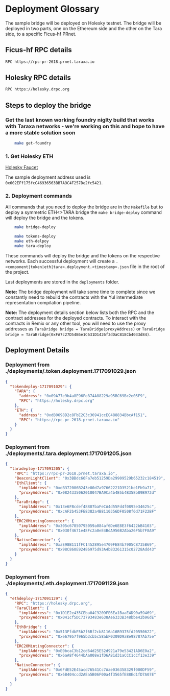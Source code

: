 # Deployment Glossary

The sample bridge will be deployed on Holesky testnet. The bridge will be deployed in two parts, one on the Ethereum side and the other on the Tara side, to a specific Ficus-hf PRnet.

## Ficus-hf RPC details

```bash
RPC https://rpc-pr-2618.prnet.taraxa.io
```

## Holesky RPC details

```bash
RPC https://holesky.drpc.org
```

## Steps to deploy the bridge

### Get the last known working foundry niglty build that works with Taraxa networks - we're working on this and hope to have a more stable solution soon

```bash
    make get-foundry
```

### 1. Get Holesky ETH

[Holesky Faucet](https://stakely.io/en/faucet/ethereum-holesky-testnet-eth)

The sample deployment address used is `0x602EFf175fcC46936563BB7A9C4F257De2fc5421`.

### 2. Deployment commands

All commands that you need to deploy the bridge are in the `Makefile` but to deploy a symmetric ETH<>TARA bridge the `make bridge-deploy` command will deploy the bridge and the tokens.

```bash
    make bridge-deploy
```

```bash
    make tokens-deploy
    make eth-delpoy
    make tara-deploy
```

These commands will deploy the bridge and the tokens on the respective networks. Each successful deployment will create a `.<component|token|eth|tara>.deployment.<timestamp>.json` file in the root of the project.

Last deployments are stored in the `deployments` folder.

**Note:** The bridge deployment will take some time to complete since we constantly need to rebuild the contracts with the Yul intermediate representation compilation pipeline.

**Note:** The deployment details section below lists both the RPC and the contract addresses for the deployed contracts. To interact with the contracts in Remix or any other tool, you will need to use the proxy addresses as `TaraBridge bridge = TaraBridge(proxyAddress)` or `TaraBridge bridge = TaraBridge(0xFA7c27D54B6e1C631D1426f3dDaC818Cb4033d84)`.

## Deployment Details

### Deployment from ./deployments/.token.deployment.1717091029.json
```json
{
  "tokendeploy-1717091029": {
    "TARA": {
      "address": "0x09A77e9b4a8E96Fe874A88229a95BC69Bc2e05F9",
      "RPC": "https://holesky.drpc.org"
    },
    "ETH": {
      "address": "0xdB0698D2c8FbE2C3c36941ccEC488834BbcAf151",
      "RPC": "https://rpc-pr-2618.prnet.taraxa.io"
    }
  }
}
```

### Deployment from ./deployments/.tara.deployment.1717091205.json
```json
{
  "taradeploy-1717091205": {
    "RPC": "https://rpc-pr-2618.prnet.taraxa.io",
    "BeaconLightClient": "0x3BBdc66Fa7eb51259Da29909529b65232c184519",
    "EthClient": {
      "implAddress": "0xeB372006B243e00d7a97662221D3521be1Fb9a71",
      "proxyAddress": "0x0824335062010047BA9Ca4b4E5b4B35Eb89B972d"
    },
    "TaraBridge": {
      "implAddress": "0x13e6FBcdef48807baFeCA4d55Fd4f0895e34625c",
      "proxyAddress": "0xcAF2b453FE8382a4B8110356DF0508f6d71F22BF"
    },
    "ERC20MintingConnector": {
      "implAddress": "0x305c67850795059a084af6De6E8E3f6422bB4103",
      "proxyAddress": "0x030f4671e48Fc2a0eE4BdA956B2Aba26F5b7F8A9"
    },
    "NativeConnector": {
      "implAddress": "0xaE98B111fFC1452895e4709FE84b7905C8735B69",
      "proxyAddress": "0x98C860E92486975d93A4b83261315c02728Add43"
    }
  }
}
```

### Deployment from ./deployments/.eth.deployment.1717091129.json
```json
{
  "ethdeploy-1717091129": {
    "RPC": "https://holesky.drpc.org",
    "TaraClient": {
      "implAddress": "0x1D1E2e435CEba04C9209FE6Ea1BaaE4D90a59469",
      "proxyAddress": "0x041cf5DC73793483e638Ae6333B348bbe42b96dE"
    },
    "EthBridge": {
      "implAddress": "0x513FfdbE5b2f6Bf2cb8116a16B9375fd20550622",
      "proxyAddress": "0xe67957f965b3cb5c58abF0309D9a8e98787Ab75e"
    },
    "ERC20MintingConnector": {
      "implAddress": "0xE0bcaC3b12cd64d25E52d921a79e53421AD6E0a2",
      "proxyAddress": "0x6aA8f4644bAa008e1fD6A81d31aCCC1cCf13e339"
    },
    "NativeConnector": {
      "implAddress": "0x6FdE52E45acd76541Cc7Aae036358329f000DF59",
      "proxyAddress": "0x6B404ccd2AEa5B06F00a4f3565fE88Ed1fD7A07E"
    }
  }
}
```

